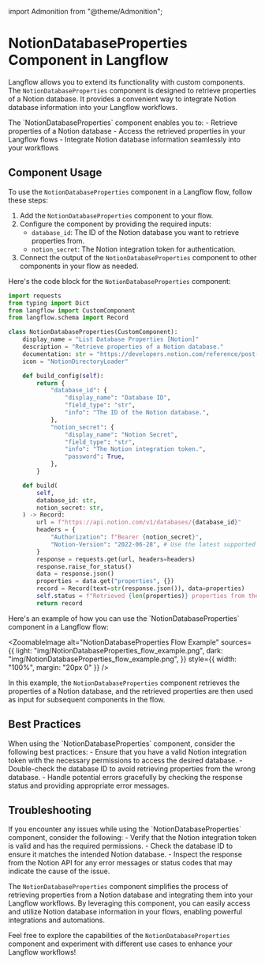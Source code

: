 import Admonition from "@theme/Admonition";

# NotionDatabaseProperties Component in Langflow

Langflow allows you to extend its functionality with custom components. The `NotionDatabaseProperties` component is designed to retrieve properties of a Notion database. It provides a convenient way to integrate Notion database information into your Langflow workflows.

<Admonition type="tip" title="Component Functionality">
The `NotionDatabaseProperties` component enables you to:
- Retrieve properties of a Notion database
- Access the retrieved properties in your Langflow flows
- Integrate Notion database information seamlessly into your workflows
</Admonition>

## Component Usage

To use the `NotionDatabaseProperties` component in a Langflow flow, follow these steps:

1. Add the `NotionDatabaseProperties` component to your flow.
2. Configure the component by providing the required inputs:
   - `database_id`: The ID of the Notion database you want to retrieve properties from.
   - `notion_secret`: The Notion integration token for authentication.
3. Connect the output of the `NotionDatabaseProperties` component to other components in your flow as needed.

Here's the code block for the `NotionDatabaseProperties` component:

```python
import requests
from typing import Dict
from langflow import CustomComponent
from langflow.schema import Record

class NotionDatabaseProperties(CustomComponent):
    display_name = "List Database Properties [Notion]"
    description = "Retrieve properties of a Notion database."
    documentation: str = "https://developers.notion.com/reference/post-database-query"
    icon = "NotionDirectoryLoader"

    def build_config(self):
        return {
            "database_id": {
                "display_name": "Database ID",
                "field_type": "str",
                "info": "The ID of the Notion database.",
            },
            "notion_secret": {
                "display_name": "Notion Secret",
                "field_type": "str",
                "info": "The Notion integration token.",
                "password": True,
            },
        }

    def build(
        self,
        database_id: str,
        notion_secret: str,
    ) -> Record:
        url = f"https://api.notion.com/v1/databases/{database_id}"
        headers = {
            "Authorization": f"Bearer {notion_secret}",
            "Notion-Version": "2022-06-28", # Use the latest supported version
        }
        response = requests.get(url, headers=headers)
        response.raise_for_status()
        data = response.json()
        properties = data.get("properties", {})
        record = Record(text=str(response.json()), data=properties)
        self.status = f"Retrieved {len(properties)} properties from the Notion database.\n{record.text}"
        return record
```

<Admonition type="info" title="Example Usage">
Here's an example of how you can use the `NotionDatabaseProperties` component in a Langflow flow:

<ZoomableImage
alt="NotionDatabaseProperties Flow Example"
sources={{
light: "img/NotionDatabaseProperties_flow_example.png",
dark: "img/NotionDatabaseProperties_flow_example.png",
}}
style={{ width: "100%", margin: "20px 0" }}
/>

In this example, the `NotionDatabaseProperties` component retrieves the properties of a Notion database, and the retrieved properties are then used as input for subsequent components in the flow.
</Admonition>

## Best Practices

<Admonition type="tip" title="Best Practices">
When using the `NotionDatabaseProperties` component, consider the following best practices:
- Ensure that you have a valid Notion integration token with the necessary permissions to access the desired database.
- Double-check the database ID to avoid retrieving properties from the wrong database.
- Handle potential errors gracefully by checking the response status and providing appropriate error messages.
</Admonition>

## Troubleshooting

<Admonition type="warning" title="Troubleshooting">
If you encounter any issues while using the `NotionDatabaseProperties` component, consider the following:
- Verify that the Notion integration token is valid and has the required permissions.
- Check the database ID to ensure it matches the intended Notion database.
- Inspect the response from the Notion API for any error messages or status codes that may indicate the cause of the issue.
</Admonition>

The `NotionDatabaseProperties` component simplifies the process of retrieving properties from a Notion database and integrating them into your Langflow workflows. By leveraging this component, you can easily access and utilize Notion database information in your flows, enabling powerful integrations and automations.

Feel free to explore the capabilities of the `NotionDatabaseProperties` component and experiment with different use cases to enhance your Langflow workflows!
